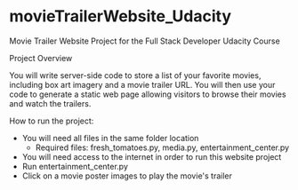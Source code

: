 # movieTrailerWebsite_Udacity

Movie Trailer Website Project for the Full Stack Developer Udacity Course

Project Overview

You will write server-side code to store a list of your favorite movies, including box art imagery and a movie trailer URL. You will then use your code to generate a static web page allowing visitors to browse their movies and watch the trailers.


How to run the project:
- You will need all files in the same folder location
  - Required files: fresh_tomatoes.py, media.py, entertainment_center.py
- You will need access to the internet in order to run this website project
- Run entertainment_center.py
- Click on a movie poster images to play the movie's trailer 
